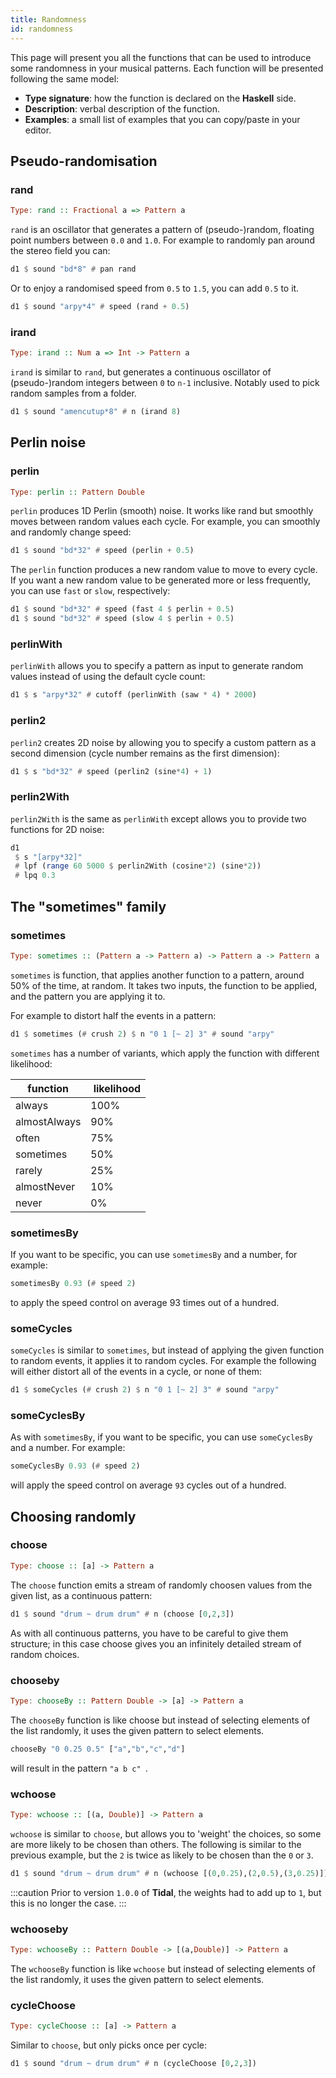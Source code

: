 ```yaml
---
title: Randomness
id: randomness
---
```


This page will present you all the functions that can be used to introduce some randomness in your musical patterns. Each function will be presented following the same model:
* **Type signature**: how the function is declared on the **Haskell** side.
* **Description**: verbal description of the function.
* **Examples**: a small list of examples that you can copy/paste in your editor.

## Pseudo-randomisation
### rand

```haskell
Type: rand :: Fractional a => Pattern a
```

`rand` is an oscillator that generates a pattern of (pseudo-)random, floating point numbers between `0.0` and `1.0`. For example to randomly pan around the stereo field you can:

```haskell
d1 $ sound "bd*8" # pan rand
```
Or to enjoy a randomised speed from `0.5` to `1.5`, you can add `0.5` to it.

```haskell
d1 $ sound "arpy*4" # speed (rand + 0.5)
```

### irand
```haskell
Type: irand :: Num a => Int -> Pattern a
```

`irand` is similar to `rand`, but generates a continuous oscillator of (pseudo-)random integers between `0` to `n-1` inclusive. Notably used to pick random samples from a folder.

```haskell
d1 $ sound "amencutup*8" # n (irand 8)
```

## Perlin noise
### perlin

```haskell
Type: perlin :: Pattern Double
```

`perlin` produces 1D Perlin (smooth) noise. It works like rand but smoothly moves between random values each cycle. For example, you can smoothly and randomly change speed:

```haskell
d1 $ sound "bd*32" # speed (perlin + 0.5)
```

The `perlin` function produces a new random value to move to every cycle. If you want a new random value to be generated more or less frequently, you can use `fast` or `slow`, respectively:

```haskell
d1 $ sound "bd*32" # speed (fast 4 $ perlin + 0.5)
d1 $ sound "bd*32" # speed (slow 4 $ perlin + 0.5)
```

### perlinWith

`perlinWith` allows you to specify a pattern as input to generate random values instead of using the default cycle count:

```haskell
d1 $ s "arpy*32" # cutoff (perlinWith (saw * 4) * 2000)
```

### perlin2

`perlin2` creates 2D noise by allowing you to specify a custom pattern as a second dimension (cycle number remains as the first dimension):

```haskell
d1 $ s "bd*32" # speed (perlin2 (sine*4) + 1)
```

### perlin2With

`perlin2With` is the same as `perlinWith` except allows you to provide two functions for 2D noise:

```haskell
d1
 $ s "[arpy*32]"
 # lpf (range 60 5000 $ perlin2With (cosine*2) (sine*2))
 # lpq 0.3
```

## The "sometimes" family

### sometimes

```haskell
Type: sometimes :: (Pattern a -> Pattern a) -> Pattern a -> Pattern a
```

`sometimes` is function, that applies another function to a pattern, around 50% of the time, at random. It takes two inputs, the function to be applied, and the pattern you are applying it to.

For example to distort half the events in a pattern:
```haskell
d1 $ sometimes (# crush 2) $ n "0 1 [~ 2] 3" # sound "arpy"
```

`sometimes` has a number of variants, which apply the function with different likelihood: 

| function     |  likelihood |
|--------------|-------------|
| always       | 100%        |
| almostAlways | 90%         |
| often        | 75%         |
| sometimes    | 50%         |
| rarely       | 25%         |
| almostNever  | 10%         |
| never        | 0%          |


### sometimesBy

If you want to be specific, you can use `sometimesBy` and a number, for example:
```haskell
sometimesBy 0.93 (# speed 2)
```

to apply the speed control on average 93 times out of a hundred.


### someCycles

`someCycles` is similar to `sometimes`, but instead of applying the given function to random events, it applies it to random cycles. For example the following will either distort all of the events in a cycle, or none of them:

```haskell
d1 $ someCycles (# crush 2) $ n "0 1 [~ 2] 3" # sound "arpy"
```

### someCyclesBy

As with `sometimesBy`, if you want to be specific, you can use `someCyclesBy` and a number. For example:

```haskell
someCyclesBy 0.93 (# speed 2)
```

will apply the speed control on average `93` cycles out of a hundred.

## Choosing randomly

### choose
```haskell
Type: choose :: [a] -> Pattern a
```
The `choose` function emits a stream of randomly choosen values from the given list, as a continuous pattern:
```haskell
d1 $ sound "drum ~ drum drum" # n (choose [0,2,3])
```

As with all continuous patterns, you have to be careful to give them structure; in this case choose gives you an infinitely detailed stream of random choices. 

### chooseby

```haskell
Type: chooseBy :: Pattern Double -> [a] -> Pattern a
```
The `chooseBy` function is like choose but instead of selecting elements of the list randomly, it uses the given pattern to select elements.
```haskell
chooseBy "0 0.25 0.5" ["a","b","c","d"]
```
will result in the pattern `"a b c" `.

### wchoose

```haskell
Type: wchoose :: [(a, Double)] -> Pattern a
```

`wchoose` is similar to `choose`, but allows you to 'weight' the choices, so some are more likely to be chosen than others. The following is similar to the previous example, but the `2` is twice as likely to be chosen than the `0` or `3`.

```haskell
d1 $ sound "drum ~ drum drum" # n (wchoose [(0,0.25),(2,0.5),(3,0.25)])
```
:::caution
Prior to version `1.0.0` of **Tidal**, the weights had to add up to `1`, but this is no longer the case. 
:::

### wchooseby

```haskell
Type: wchooseBy :: Pattern Double -> [(a,Double)] -> Pattern a
```

The `wchooseBy` function is like `wchoose` but instead of selecting elements of the list randomly, it uses the given pattern to select elements. 

### cycleChoose

```haskell
Type: cycleChoose :: [a] -> Pattern a
```

Similar to `choose`, but only picks once per cycle:
```haskell
d1 $ sound "drum ~ drum drum" # n (cycleChoose [0,2,3])
```